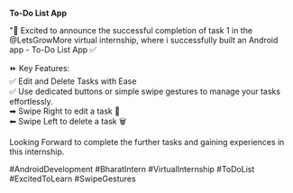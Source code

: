 <b>To-Do List App</b>

"📱 Excited to announce the successful completion of task 1 in the @LetsGrowMore virtual internship, where i successfully built an Android app - To-Do List App ✅

⏩ Key Features:
<br>
✅ Edit and Delete Tasks with Ease 
<br>
✅ Use dedicated buttons or simple swipe gestures to manage your tasks effortlessly.
<br>
   ➡ Swipe Right to edit a task 📝
   <br>
   ⬅ Swipe Left to delete a task 🗑
   <br>

Looking Forward to complete the further tasks and gaining experiences in this internship.

#AndroidDevelopment #BharatIntern #VirtualInternship #ToDoList #ExcitedToLearn #SwipeGestures
